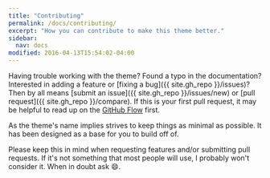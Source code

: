```yaml
---
title: "Contributing"
permalink: /docs/contributing/
excerpt: "How you can contribute to make this theme better."
sidebar:
  nav: docs
modified: 2016-04-13T15:54:02-04:00
---
```


Having trouble working with the theme? Found a typo in the documentation? Interested in adding a feature or [fixing a bug]({{ site.gh_repo }}/issues)? Then by all means [submit an issue]({{ site.gh_repo }}/issues/new) or [pull request]({{ site.gh_repo }}/compare). If this is your first pull request, it may be helpful to read up on the [GitHub Flow](https://guides.github.com/introduction/flow/) first.

As the theme's name implies strives to keep things as minimal as possible. It has been designed as a base for you to build off of.

Please keep this in mind when requesting features and/or submitting pull requests. If it's not something that most people will use, I probably won't consider it. When in doubt ask :smile:.